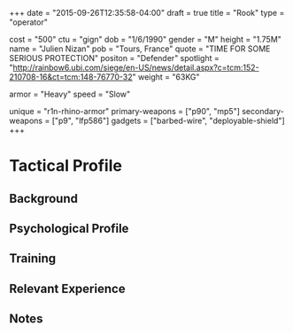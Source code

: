 +++
date = "2015-09-26T12:35:58-04:00"
draft = true
title = "Rook"
type = "operator"

cost = "500"
ctu = "gign"
dob = "1/6/1990"
gender = "M"
height = "1.75M"
name = "Julien Nizan"
pob = "Tours, France"
quote = "TIME FOR SOME SERIOUS PROTECTION"
positon = "Defender"
spotlight = "http://rainbow6.ubi.com/siege/en-US/news/detail.aspx?c=tcm:152-210708-16&ct=tcm:148-76770-32"
weight = "63KG"

armor = "Heavy"
speed = "Slow"

unique = "r1n-rhino-armor"
primary-weapons = ["p90", "mp5"]
secondary-weapons = ["p9", "lfp586"]
gadgets = ["barbed-wire", "deployable-shield"]
+++

# Tactical Profile

## Background

## Psychological Profile

## Training

## Relevant Experience

## Notes
